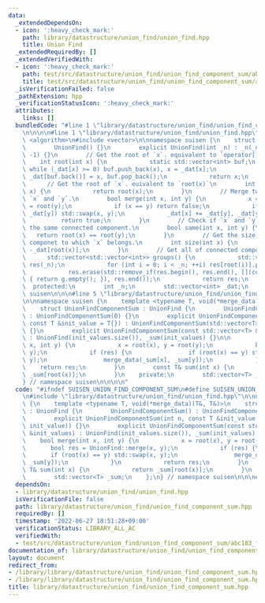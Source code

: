 ```yaml
---
data:
  _extendedDependsOn:
  - icon: ':heavy_check_mark:'
    path: library/datastructure/union_find/union_find.hpp
    title: Union Find
  _extendedRequiredBy: []
  _extendedVerifiedWith:
  - icon: ':heavy_check_mark:'
    path: test/src/datastructure/union_find/union_find_component_sum/abc183_f.test.cpp
    title: test/src/datastructure/union_find/union_find_component_sum/abc183_f.test.cpp
  _isVerificationFailed: false
  _pathExtension: hpp
  _verificationStatusIcon: ':heavy_check_mark:'
  attributes:
    links: []
  bundledCode: "#line 1 \"library/datastructure/union_find/union_find_component_sum.hpp\"\
    \n\n\n\n#line 1 \"library/datastructure/union_find/union_find.hpp\"\n\n\n\n#include\
    \ <algorithm>\n#include <vector>\n\nnamespace suisen {\n    struct UnionFind {\n\
    \        UnionFind() {}\n        explicit UnionFind(int _n) : _n(_n), _dat(_n,\
    \ -1) {}\n        // Get the root of `x`. equivalent to `operator[](x)`\n    \
    \    int root(int x) {\n            static std::vector<int> buf;\n           \
    \ while (_dat[x] >= 0) buf.push_back(x), x = _dat[x];\n            while (buf.size())\
    \ _dat[buf.back()] = x, buf.pop_back();\n            return x;\n        }\n  \
    \      // Get the root of `x`. euivalent to `root(x)`\n        int operator[](int\
    \ x) {\n            return root(x);\n        }\n        // Merge two vertices\
    \ `x` and `y`.\n        bool merge(int x, int y) {\n            x = root(x), y\
    \ = root(y);\n            if (x == y) return false;\n            if (_dat[x] >\
    \ _dat[y]) std::swap(x, y);\n            _dat[x] += _dat[y], _dat[y] = x;\n  \
    \          return true;\n        }\n        // Check if `x` and `y` belongs to\
    \ the same connected component.\n        bool same(int x, int y) {\n         \
    \   return root(x) == root(y);\n        }\n        // Get the size of connected\
    \ componet to which `x` belongs.\n        int size(int x) {\n            return\
    \ -_dat[root(x)];\n        }\n        // Get all of connected components.\n  \
    \      std::vector<std::vector<int>> groups() {\n            std::vector<std::vector<int>>\
    \ res(_n);\n            for (int i = 0; i < _n; ++i) res[root(i)].push_back(i);\n\
    \            res.erase(std::remove_if(res.begin(), res.end(), [](const auto& g)\
    \ { return g.empty(); }), res.end());\n            return res;\n        }\n  \
    \  protected:\n        int _n;\n        std::vector<int> _dat;\n    };\n} // namespace\
    \ suisen\n\n\n#line 5 \"library/datastructure/union_find/union_find_component_sum.hpp\"\
    \n\nnamespace suisen {\n    template <typename T, void(*merge_data)(T&, T&)>\n\
    \    struct UnionFindComponentSum : UnionFind {\n        UnionFindComponentSum()\
    \ : UnionFindComponentSum(0) {}\n        explicit UnionFindComponentSum(int n,\
    \ const T &init_value = T{}) : UnionFindComponentSum(std::vector<T>(n, init_value))\
    \ {}\n        explicit UnionFindComponentSum(const std::vector<T> &init_values)\
    \ : UnionFind(init_values.size()), _sum(init_values) {}\n\n        bool merge(int\
    \ x, int y) {\n            x = root(x), y = root(y);\n            bool res = UnionFind::merge(x,\
    \ y);\n            if (res) {\n                if (root(x) == y) std::swap(x,\
    \ y);\n                merge_data(_sum[x], _sum[y]);\n            }\n        \
    \    return res;\n        }\n        const T& sum(int x) {\n            return\
    \ _sum[root(x)];\n        }\n    private:\n        std::vector<T> _sum;\n    };\n\
    } // namespace suisen\n\n\n\n"
  code: "#ifndef SUISEN_UNION_FIND_COMPONENT_SUM\n#define SUISEN_UNION_FIND_COMPONENT_SUM\n\
    \n#include \"library/datastructure/union_find/union_find.hpp\"\n\nnamespace suisen\
    \ {\n    template <typename T, void(*merge_data)(T&, T&)>\n    struct UnionFindComponentSum\
    \ : UnionFind {\n        UnionFindComponentSum() : UnionFindComponentSum(0) {}\n\
    \        explicit UnionFindComponentSum(int n, const T &init_value = T{}) : UnionFindComponentSum(std::vector<T>(n,\
    \ init_value)) {}\n        explicit UnionFindComponentSum(const std::vector<T>\
    \ &init_values) : UnionFind(init_values.size()), _sum(init_values) {}\n\n    \
    \    bool merge(int x, int y) {\n            x = root(x), y = root(y);\n     \
    \       bool res = UnionFind::merge(x, y);\n            if (res) {\n         \
    \       if (root(x) == y) std::swap(x, y);\n                merge_data(_sum[x],\
    \ _sum[y]);\n            }\n            return res;\n        }\n        const\
    \ T& sum(int x) {\n            return _sum[root(x)];\n        }\n    private:\n\
    \        std::vector<T> _sum;\n    };\n} // namespace suisen\n\n\n#endif // SUISEN_UNION_FIND_COMPONENT_SUM\n"
  dependsOn:
  - library/datastructure/union_find/union_find.hpp
  isVerificationFile: false
  path: library/datastructure/union_find/union_find_component_sum.hpp
  requiredBy: []
  timestamp: '2022-06-27 18:51:28+09:00'
  verificationStatus: LIBRARY_ALL_AC
  verifiedWith:
  - test/src/datastructure/union_find/union_find_component_sum/abc183_f.test.cpp
documentation_of: library/datastructure/union_find/union_find_component_sum.hpp
layout: document
redirect_from:
- /library/library/datastructure/union_find/union_find_component_sum.hpp
- /library/library/datastructure/union_find/union_find_component_sum.hpp.html
title: library/datastructure/union_find/union_find_component_sum.hpp
---
```


